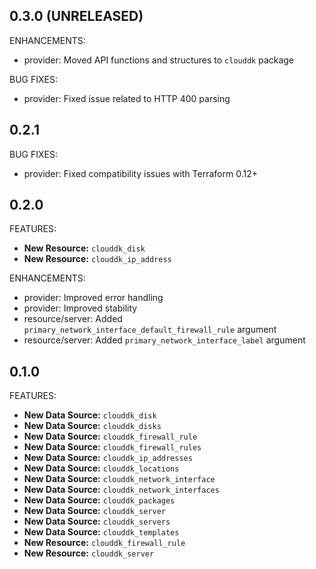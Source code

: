 ## 0.3.0 (UNRELEASED)

ENHANCEMENTS:

* provider: Moved API functions and structures to `clouddk` package

BUG FIXES:

* provider: Fixed issue related to HTTP 400 parsing

## 0.2.1

BUG FIXES:

* provider: Fixed compatibility issues with Terraform 0.12+

## 0.2.0

FEATURES:

* **New Resource:** `clouddk_disk`
* **New Resource:** `clouddk_ip_address`

ENHANCEMENTS:

* provider: Improved error handling
* provider: Improved stability
* resource/server: Added `primary_network_interface_default_firewall_rule` argument
* resource/server: Added `primary_network_interface_label` argument

## 0.1.0

FEATURES:

* **New Data Source:** `clouddk_disk`
* **New Data Source:** `clouddk_disks`
* **New Data Source:** `clouddk_firewall_rule`
* **New Data Source:** `clouddk_firewall_rules`
* **New Data Source:** `clouddk_ip_addresses`
* **New Data Source:** `clouddk_locations`
* **New Data Source:** `clouddk_network_interface`
* **New Data Source:** `clouddk_network_interfaces`
* **New Data Source:** `clouddk_packages`
* **New Data Source:** `clouddk_server`
* **New Data Source:** `clouddk_servers`
* **New Data Source:** `clouddk_templates`
* **New Resource:** `clouddk_firewall_rule`
* **New Resource:** `clouddk_server`
